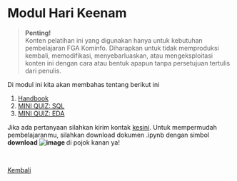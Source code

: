 <h1>Modul Hari Keenam</h1>

>**Penting!**</br>Konten pelatihan ini yang digunakan hanya untuk kebutuhan pembelajaran FGA Kominfo. Diharapkan untuk tidak memproduksi kembali, memodifikasi, menyebarluaskan, atau mengeksploitasi konten ini dengan cara atau bentuk apapun tanpa persetujuan tertulis dari penulis.

<p>Di modul ini kita akan membahas tentang berikut ini</p>
<ol>
    <li><a href="https://github.com/AbelKristanto/kominfofgabatch2/blob/main/day1/day-6.pdf">Handbook</a></li>
    <li><a href="#">MINI QUIZ: SQL</a></li>
    <li><a href="#">MINI QUIZ: EDA</a></li>
</ol>

Jika ada pertanyaan silahkan kirim kontak [kesini](https://id.linkedin.com/in/abelkristanto/in). Untuk mempermudah pembelajaranmu, silahkan download dokumen .ipynb dengan simbol <b>download ![image](https://user-images.githubusercontent.com/58840455/190901327-bd6a33d8-baa3-4764-a24b-e85088b27855.png)
</b> di pojok kanan ya!

</br>

[Kembali](https://github.com/AbelKristanto/kominfofgabatch2/blob/main/README.md)

